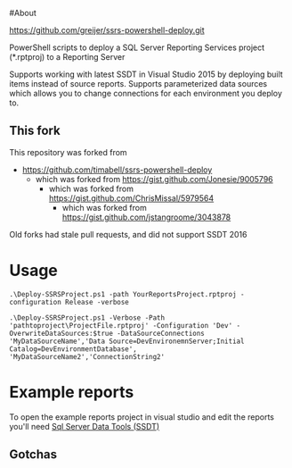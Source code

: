 #About

https://github.com/greijer/ssrs-powershell-deploy.git

PowerShell scripts to deploy a SQL Server Reporting Services project
(*.rptproj) to a Reporting Server

Supports working with latest SSDT in Visual Studio 2015 by deploying built items instead of source reports.
Supports parameterized data sources which allows you to change connections for each environment you deploy to.


## This fork

This repository was forked from
* https://github.com/timabell/ssrs-powershell-deploy
  * which was forked from https://gist.github.com/Jonesie/9005796
	* which was forked from https://gist.github.com/ChrisMissal/5979564
		* which was forked from https://gist.github.com/jstangroome/3043878

Old forks had stale pull requests, and did not support SSDT 2016

# Usage

	.\Deploy-SSRSProject.ps1 -path YourReportsProject.rptproj -configuration Release -verbose
	
	.\Deploy-SSRSProject.ps1 -Verbose -Path 'pathtoproject\ProjectFile.rptproj' -Configuration 'Dev' -OverwriteDataSources:$true -DataSourceConnections 'MyDataSourceName','Data Source=DevEnvironemnServer;Initial Catalog=DevEnvironmentDatabase', 'MyDataSourceName2','ConnectionString2'

# Example reports

To open the example reports project in visual studio and edit the reports
you'll need [Sql Server Data Tools
(SSDT)](https://msdn.microsoft.com/en-us/library/mt204009.aspx)

## Gotchas
